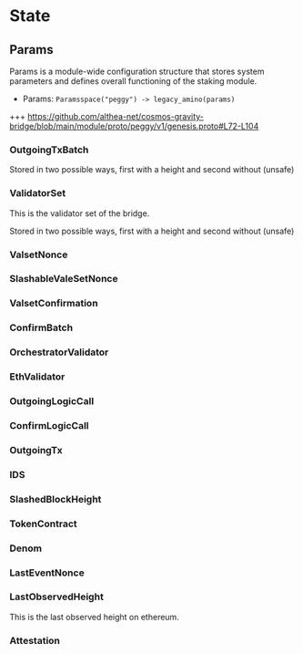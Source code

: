 <!--
order: 2
-->

# State

## Params

Params is a module-wide configuration structure that stores system parameters
and defines overall functioning of the staking module.

- Params: `Paramsspace("peggy") -> legacy_amino(params)`

+++ <https://github.com/althea-net/cosmos-gravity-bridge/blob/main/module/proto/peggy/v1/genesis.proto#L72-L104>


### OutgoingTxBatch

Stored in two possible ways, first with a height and second without (unsafe)

### ValidatorSet

This is the validator set of the bridge.

Stored in two possible ways, first with a height and second without (unsafe)

### ValsetNonce

### SlashableValeSetNonce

### ValsetConfirmation

<!-- MsgValsetConfirm -->

### ConfirmBatch

<!-- MsgConfirmBatch -->

### OrchestratorValidator

<!-- sets orchestrator address of a validator -->

### EthValidator

<!-- sets eth address of a validator -->

### OutgoingLogicCall

### ConfirmLogicCall

### OutgoingTx

### IDS

### SlashedBlockHeight

### TokenContract

<!-- GetDenomToERC20Key(denom), []byte(tokenContract)) -->
### Denom

<!-- GetERC20ToDenomKey -->

### LastEventNonce

<!-- set by a validator and/or by anyone -->

### LastObservedHeight 

This is the last observed height on ethereum.

### Attestation
